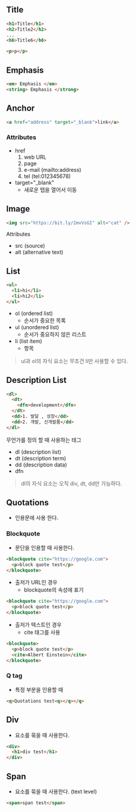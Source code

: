 ## Title

```html
<h1>Title</h1>
<h2>Title2</h2>
...
<h6>Title6</h6>

<p>p</p>
```

## Emphasis

```html
<em> Emphasis </em>
<string> Emphasis </strong>
```

## Anchor

```html
<a href="address" target="_blank">link</a>
```

### Attributes

- href
  1. web URL
  2. page
  3. e-mail (mailto:address)
  4. tel (tel:012345678)
- target="\_blank"
  - 새로운 탭을 열어서 이동

## Image

```html
<img src="https://bit.ly/2mvVsGI" alt="cat" />
```

Attributes

- src (source)
- alt (alternative text)

## List

```html
<ul>
  <li>hi</li>
  <li>hi2</li>
</ul>
```

- ol (ordered list)
  - 순서가 중요한 목록
- ul (unordered list)
  - 순서가 중요하지 않은 리스트
- li (list item)
  - 항목

> ul과 ol의 자식 요소는 무조건 li만 사용할 수 있다.

## Description List

```html
<dl>
  <dt>
    <dfn>development</dfn>
  </dt>
  <dd>1. 발달 , 성장</dd>
  <dd>2. 개발, 신개발품</dd>
</dl>
```

무언가를 정의 할 때 사용하는 태그

- dl (description list)
- dt (description term)
- dd (description data)
- dfn

> dl의 자식 요소는 오직 div, dt, dd만 가능하다.

## Quotations

- 인용문에 사용 한다.

### Blockquote

- 문단을 인용할 때 사용한다.

```html
<blockquote cite="https://google.com">
  <p>block quote test</p>
</blockquote>
```

- 출저가 URL인 경우
  - blockquote의 속성에 표기

```html
<blockquote cite="https://google.com">
  <p>block quote test</p>
</blockquote>
```

- 출저가 텍스트인 경우
  - cite 태그를 사용

```html
<blockquote>
  <p>block quote test</p>
  <cite>Albert Einstein</cite>
</blockquote>
```

### Q tag

- 특정 부분을 인용할 때

```html
<q>Quotations test<q></q></q>
```

## Div

- 요소를 묶을 때 사용한다.

```html
<div>
  <h1>div test</h1>
</div>
```

## Span

- 요소를 묶을 때 사용한다. (text level)

```html
<span>span test</span>
```
